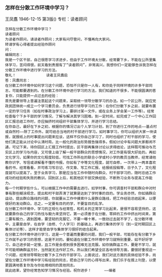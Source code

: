 ### 怎样在分散工作环境中学习？
王凤翥
1946-12-15
第3版()
专栏：读者顾问

    怎样在分散工作环境中学习？
    读者顾问
    为读者作顾问，请读者作顾问；大家有问尽管问，不懂再向大家问。
    转请学有心得者提出经验作顾问
    问：
    编辑同志：
    我是一个区干部，自己很愿学习求进步，但由于工作环境太分散，经常要下乡，不能在公所里集体学习，苦闷得很，前天看到贵报有了“读者顾问”，非常高兴，我想你们一定能够告诉我怎样在分散工作环境中进行学习的方法。
    敬礼！              读者王凤翥启
    答：凤翥同志：
    在分散工作环境中如何学习这个问题，恐怕不只是你一人有，和你处于同样环境的许多干部同志，可能都要遇到的。在分散工作环境中进行学习的方法，我们知道的不很多，不能很圆满的答复你，只能提供一点过去的经验：
    首先是要领导上普遍注意起这个问题来，采取统一领导分散学习的办法。如一个区公所，就应党政民团体统一成立一个学习委员会，负责进行领导学习的工作：在你们分散下乡之前，就要布置一定的学习任务（如在时事政治学习上，要研讨某一文件，或在业务上学会某一工作等）。经常检查每个下乡干部的学习情况，了解与解决其学习困难。到一定时间，如完成了一个中心工作回区汇报总结工作时，亦应抽挤时间组织干部集体学习，并进行学习总结。
    在你自己，最好在下乡之初，根据你的情况订出个人学习计划，到了你进行工作的地点——基点村或自然村——除了工作外，就可结合当地的村干部进行学习。如时事学习，你可以组织大家一块读报，就报纸上的时事提出问题来拉谈，这样不仅你自己学习了，同时也组织了村干部的学习，使他们真正能从讨论中认清时局，比一般化的政治形势报告强得多。假如讨论中有问题大家都闹不通，可记下来，待你回区上汇报工作时提出，区干部再集体讨论以求得结论，这样既可推动与充实区上的学习与内容，又可使上级了解一般干部群众的思想情况，对工作是有很大好处的。再如文化学习，如果你的文化程度较低，可找工作所在的联合小学或村小学的教员当教师，经常请他教你识字、写信或讲解看不懂的书报。你如有了中等文化程度，就可自修，一次带上一两本喜欢看的书，经常看看，并可练习写日记、作文章、写工作汇报、给报纸投稿等，日子久了，文化程度就可以提高了。至于业务学习，那是应当在工作中随时向群众、村干部学习的，随时总结工作成功的经验和失败的教训，回到区上后，和其他区干部交换经验，不断熟习业务与提高工作能力。
    每一个时期学些什么，可以根据工作中的需要去进行。如学时事，你可调查村干部和群众中对时事有那些糊涂观念，提出和村干部弄清了就算是达到了学时事的目的。学业务亦然，你如搞群众运动，提出群众路线的问题，你就要从工作中摸索什么是群众路线，把工作经验总结起来，以便很好的发动群众。总之，一定要有目的的学，不要盲目的乱学。
    在分散工作环境中，学习的正规化与经常性，和机关的正常学习比起来，是很不容易坚持的，这就要靠你自己的学习热忱与毅力来坚持它。第一必须善于在分散、零碎的工作中挤出时间来，第二要有毅力，遇到困难，要坚韧的克服它，不要一曝十寒，一鼓劲过去就不学了。在分散环境中，主要是自学，在自学（自修、个人学习）的基础上，再进行集体的学习（到一定时期回区上集体讨论等），这样才能使自学与集体学习很好的结合起来。
    在分散工作环境中进行学习，这是一个普遍而重要的问题，我们一般干部，可能存在有分散下乡工作就不必学习的思想，这是不对的。要知道在分散工作环境中学习就特别重要，如不好好学习，自己进步就一定慢，且工作是会感到很多困难无法克服。如你搞群运工作，要是不学习，就不可能明确群运方针，当然就无法作好工作。所以我们希望全区各地领导方面，要很好重视这一个问题，经常领导帮助分散下乡工作的干部学习。上面说过，我们对这方面的具体经验不多，尚望在分散工作环境中学习有经验的同志，把自己学习的心得写出来，我们乐于在报上刊登，以便更圆满地答复你及与你处境相同的其他同志。
    就此结束，望你经常告知学习情况与经验。祝你进步！      ——编者
